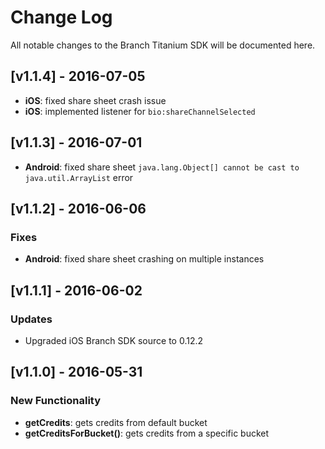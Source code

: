 # Change Log
All notable changes to the Branch Titanium SDK will be documented here.

## [v1.1.4] - 2016-07-05
- **iOS**: fixed share sheet crash issue
- **iOS**: implemented listener for `bio:shareChannelSelected`

## [v1.1.3] - 2016-07-01
- **Android**: fixed share sheet `java.lang.Object[] cannot be cast to java.util.ArrayList` error

## [v1.1.2] - 2016-06-06
### Fixes
- **Android**: fixed share sheet crashing on multiple instances

## [v1.1.1] - 2016-06-02
### Updates
- Upgraded iOS Branch SDK source to 0.12.2

## [v1.1.0] - 2016-05-31
### New Functionality
- **getCredits**: gets credits from default bucket
- **getCreditsForBucket()**: gets credits from a specific bucket
